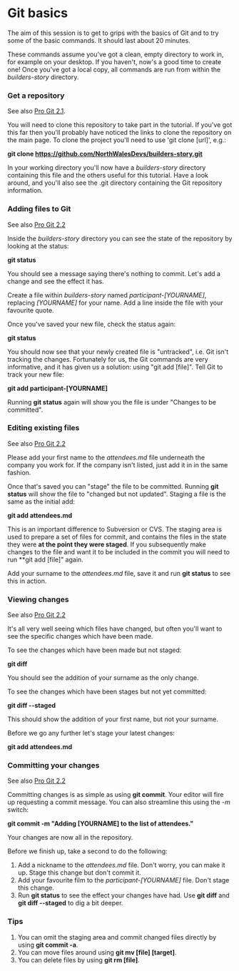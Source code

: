Git basics
==========

The aim of this session is to get to grips with the basics of Git and to try some of the basic commands. It should last about 20 minutes.

These commands assume you've got a clean, empty directory to work in, for example on your desktop. If you haven't, now's a good time to create one! Once you've got a local copy, all commands are run from within the _builders-story_ directory.

### Get a repository

See also [Pro Git 2.1](http://git-scm.com/book/en/Git-Basics-Getting-a-Git-Repository).

You will need to clone this repository to take part in the tutorial. If you've got this far then you'll probably have noticed the links to clone the repository on the main page. To clone the project you'll need to use 'git clone [url]', e.g.:

**git clone https://github.com/NorthWalesDevs/builders-story.git**

In your working directory you'll now have a _builders-story_ directory containing this file and the others useful for this tutorial. Have a look around, and you'll also see the .git directory containing the Git repository information.

### Adding files to Git
 
See also [Pro Git 2.2](http://git-scm.com/book/en/Git-Basics-Recording-Changes-to-the-Repository)

Inside the _builders-story_ directory you can see the state of the repository by looking at the status:

**git status**

You should see a message saying there's nothing to commit. Let's add a change and see the effect it has.

Create a file within _builders-story_ named _participant-[YOURNAME]_, replacing _[YOURNAME]_ for your name. Add a line inside the file with your favourite quote.

Once you've saved your new file, check the status again:

**git status**

You should now see that your newly created file is "untracked", i.e. Git isn't tracking the changes. Fortunately for us, the Git commands are very informative, and it has given us a solution: using "git add [file]". Tell Git to track your new file:
	
**git add participant-[YOURNAME]**

Running **git status** again will show you the file is under "Changes to be committed".

### Editing existing files

See also [Pro Git 2.2](http://git-scm.com/book/en/Git-Basics-Recording-Changes-to-the-Repository)

Please add your first name to the _attendees.md_ file underneath the company you work for. If the company isn't listed, just add it in in the same fashion.

Once that's saved you can "stage" the file to be committed. Running **git status** will show the file to "changed but not updated". Staging a file is the same as the initial add:

**git add attendees.md**

This is an important difference to Subversion or CVS. The staging area is used to prepare a set of files for commit, and contains the files in the state they were **at the point they were staged**. If you subsequently make changes to the file and want it to be included in the commit you will need to run **git add [file]" again.

Add your surname to the _attendees.md_ file, save it and run **git status** to see this in action. 

### Viewing changes

See also [Pro Git 2.2](http://git-scm.com/book/en/Git-Basics-Recording-Changes-to-the-Repository)

It's all very well seeing which files have changed, but often you'll want to see the specific changes which have been made. 

To see the changes which have been made but not staged:

**git diff**

You should see the addition of your surname as the only change.

To see the changes which have been stages but not yet committed:

**git diff --staged**

This should show the addition of your first name, but not your surname.

Before we go any further let's stage your latest changes:

**git add attendees.md**

### Committing your changes

See also [Pro Git 2.2](http://git-scm.com/book/en/Git-Basics-Recording-Changes-to-the-Repository)

Committing changes is as simple as using **git commit**. Your editor will fire up requesting a commit message. You can also streamline this using the *-m* switch:

**git commit -m "Adding [YOURNAME] to the list of attendees."**

Your changes are now all in the repository. 

Before we finish up, take a second to do the following:

1. Add a nickname to the _attendees.md_ file. Don't worry, you can make it up. Stage this change but don't commit it.
2. Add your favourite film to the _participant-[YOURNAME]_ file. Don't stage this change.
3. Run **git status** to see the effect your changes have had. Use **git diff** and **git diff --staged** to dig a bit deeper.

### Tips

1. You can omit the staging area and commit changed files directly by using **git commit -a**.
2. You can move files around using **git mv [file] [target]**.
3. You can delete files by using **git rm [file]**.